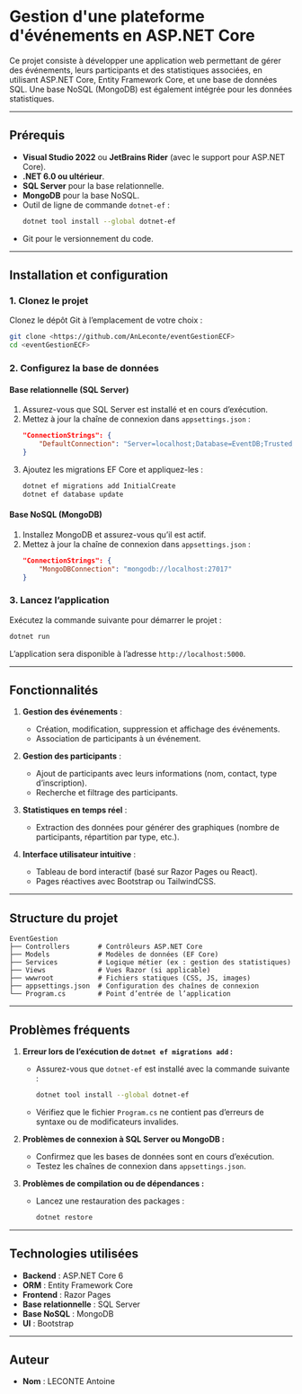 # Gestion d'une plateforme d'événements en ASP.NET Core

Ce projet consiste à développer une application web permettant de gérer des événements, leurs participants et des statistiques associées, en utilisant ASP.NET Core, Entity Framework Core, et une base de données SQL. Une base NoSQL (MongoDB) est également intégrée pour les données statistiques.

---

## Prérequis

- **Visual Studio 2022** ou **JetBrains Rider** (avec le support pour ASP.NET Core).
- **.NET 6.0 ou ultérieur**.
- **SQL Server** pour la base relationnelle.
- **MongoDB** pour la base NoSQL.
- Outil de ligne de commande `dotnet-ef` :
  ```bash
  dotnet tool install --global dotnet-ef
  ```
- Git pour le versionnement du code.

---

## Installation et configuration

### 1. Clonez le projet

Clonez le dépôt Git à l’emplacement de votre choix :
```bash
git clone <https://github.com/AnLeconte/eventGestionECF>
cd <eventGestionECF>
```

### 2. Configurez la base de données

#### Base relationnelle (SQL Server)
1. Assurez-vous que SQL Server est installé et en cours d’exécution.
2. Mettez à jour la chaîne de connexion dans `appsettings.json` :
   ```json
   "ConnectionStrings": {
       "DefaultConnection": "Server=localhost;Database=EventDB;Trusted_Connection=True;"
   }
   ```
3. Ajoutez les migrations EF Core et appliquez-les :
   ```bash
   dotnet ef migrations add InitialCreate
   dotnet ef database update
   ```

#### Base NoSQL (MongoDB)
1. Installez MongoDB et assurez-vous qu’il est actif.
2. Mettez à jour la chaîne de connexion dans `appsettings.json` :
   ```json
   "ConnectionStrings": {
       "MongoDBConnection": "mongodb://localhost:27017"
   }
   ```

### 3. Lancez l’application

Exécutez la commande suivante pour démarrer le projet :
```bash
dotnet run
```
L’application sera disponible à l’adresse `http://localhost:5000`.

---

## Fonctionnalités

1. **Gestion des événements** :
   - Création, modification, suppression et affichage des événements.
   - Association de participants à un événement.

2. **Gestion des participants** :
   - Ajout de participants avec leurs informations (nom, contact, type d’inscription).
   - Recherche et filtrage des participants.

3. **Statistiques en temps réel** :
   - Extraction des données pour générer des graphiques (nombre de participants, répartition par type, etc.).

4. **Interface utilisateur intuitive** :
   - Tableau de bord interactif (basé sur Razor Pages ou React).
   - Pages réactives avec Bootstrap ou TailwindCSS.

---

## Structure du projet

```
EventGestion
├── Controllers       # Contrôleurs ASP.NET Core
├── Models            # Modèles de données (EF Core)
├── Services          # Logique métier (ex : gestion des statistiques)
├── Views             # Vues Razor (si applicable)
├── wwwroot           # Fichiers statiques (CSS, JS, images)
├── appsettings.json  # Configuration des chaînes de connexion
└── Program.cs        # Point d’entrée de l’application
```

---

## Problèmes fréquents

1. **Erreur lors de l’exécution de `dotnet ef migrations add` :**
   - Assurez-vous que `dotnet-ef` est installé avec la commande suivante :
     ```bash
     dotnet tool install --global dotnet-ef
     ```
   - Vérifiez que le fichier `Program.cs` ne contient pas d’erreurs de syntaxe ou de modificateurs invalides.

2. **Problèmes de connexion à SQL Server ou MongoDB :**
   - Confirmez que les bases de données sont en cours d’exécution.
   - Testez les chaînes de connexion dans `appsettings.json`.

3. **Problèmes de compilation ou de dépendances :**
   - Lancez une restauration des packages :
     ```bash
     dotnet restore
     ```

---

## Technologies utilisées

- **Backend** : ASP.NET Core 6
- **ORM** : Entity Framework Core
- **Frontend** : Razor Pages
- **Base relationnelle** : SQL Server
- **Base NoSQL** : MongoDB
- **UI** : Bootstrap

---

## Auteur

- **Nom** : LECONTE Antoine


